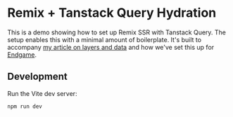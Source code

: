 # Remix + Tanstack Query Hydration

This is a demo showing how to set up Remix SSR with Tanstack Query. The setup enables this with a minimal amount of boilerplate. It's built to accompany [my article on layers and data](https://www.rombrom.com/posts/021-endgame-data-fetching/) and how we've set this up for [Endgame](https://endgame.021.gg/).

## Development

Run the Vite dev server:

```shellscript
npm run dev
```

